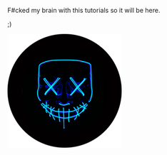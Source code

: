 F#cked my brain with this tutorials so it will be here.
<p>
;) 
<p>
<img src=logo.png height=256 width=256></img>
